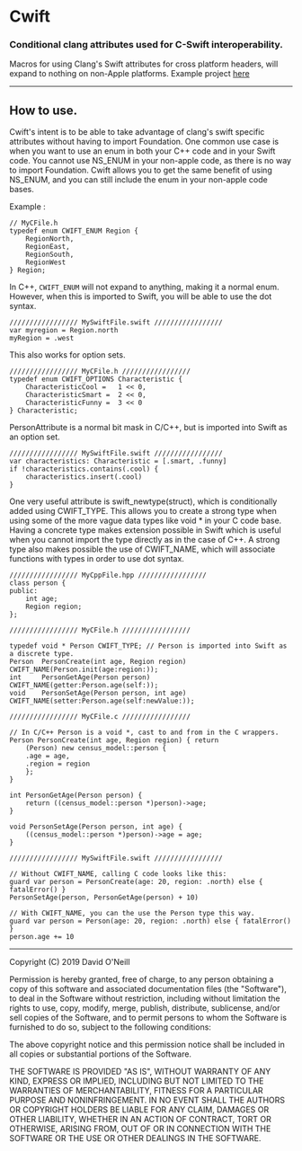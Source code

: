 # Cwift

### Conditional clang attributes used for C-Swift interoperability. 

Macros for using Clang's Swift attributes for cross platform headers, will expand to nothing on non-Apple platforms.
Example project [here](https://github.com/dave234/CwiftDemo)

---
## How to use.

Cwift's intent is to be able to take advantage of clang's swift specific attributes without having to import Foundation. One common use case is when you want to use an enum in both your C++ code and in your Swift code. You cannot use NS_ENUM in your non-apple code, as there is no way to import Foundation. Cwift allows you to get the same benefit of using NS_ENUM, and you can still include the enum in your non-apple code bases.

Example :

```
// MyCFile.h
typedef enum CWIFT_ENUM Region {
    RegionNorth,
    RegionEast,
    RegionSouth,
    RegionWest
} Region;
```

In C++, `CWIFT_ENUM` will not expand to anything, making it a normal enum. However, when this is imported to Swift, you will be able to use the dot syntax.

```
///////////////// MySwiftFile.swift /////////////////
var myregion = Region.north
myRegion = .west
```
This also works for option sets.
```
///////////////// MyCFile.h /////////////////
typedef enum CWIFT_OPTIONS Characteristic {
    CharacteristicCool =   1 << 0,
    CharacteristicSmart =  2 << 0,
    CharacteristicFunny =  3 << 0
} Characteristic;

```
PersonAttribute is a normal bit mask in C/C++, but is imported into Swift as an option set.
```
///////////////// MySwiftFile.swift /////////////////
var characteristics: Characteristic = [.smart, .funny]
if !characteristics.contains(.cool) {
    characteristics.insert(.cool)
}
```
One very useful attribute is swift_newtype(struct), which is conditionally added using CWIFT_TYPE. This allows you to create a strong type when using some of the more vague data types like void * in your C code base. Having a concrete type makes extension possible in Swift which is useful when you cannot import the type directly as in the case of C++.  A strong type also makes possible the use of CWIFT_NAME, which will associate functions with types in order to use dot syntax.

```
///////////////// MyCppFile.hpp /////////////////
class person {
public:
    int age;
    Region region;
};

///////////////// MyCFile.h /////////////////

typedef void * Person CWIFT_TYPE; // Person is imported into Swift as a discrete type.
Person  PersonCreate(int age, Region region)    CWIFT_NAME(Person.init(age:region:));
int     PersonGetAge(Person person)             CWIFT_NAME(getter:Person.age(self:));
void    PersonSetAge(Person person, int age)    CWIFT_NAME(setter:Person.age(self:newValue:));

///////////////// MyCFile.c /////////////////

// In C/C++ Person is a void *, cast to and from in the C wrappers.
Person PersonCreate(int age, Region region) { return
    (Person) new census_model::person {
    .age = age,
    .region = region
    };
}

int PersonGetAge(Person person) {
    return ((census_model::person *)person)->age;
}

void PersonSetAge(Person person, int age) {
    ((census_model::person *)person)->age = age;
}

///////////////// MySwiftFile.swift /////////////////

// Without CWIFT_NAME, calling C code looks like this:
guard var person = PersonCreate(age: 20, region: .north) else { fatalError() }
PersonSetAge(person, PersonGetAge(person) + 10)

// With CWIFT_NAME, you can the use the Person type this way.
guard var person = Person(age: 20, region: .north) else { fatalError() }
person.age += 10
```




---

Copyright (C) 2019 David O'Neill

Permission is hereby granted, free of charge, to any person obtaining a copy of this software and associated documentation files (the "Software"), to deal in the Software without restriction, including without limitation the rights to use, copy, modify, merge, publish, distribute, sublicense, and/or sell copies of the Software, and to permit persons to whom the Software is furnished to do so, subject to the following conditions:

The above copyright notice and this permission notice shall be included in all copies or substantial portions of the Software.

THE SOFTWARE IS PROVIDED "AS IS", WITHOUT WARRANTY OF ANY KIND, EXPRESS OR IMPLIED, INCLUDING BUT NOT LIMITED TO THE WARRANTIES OF MERCHANTABILITY, FITNESS FOR A PARTICULAR PURPOSE AND NONINFRINGEMENT. IN NO EVENT SHALL THE AUTHORS OR COPYRIGHT HOLDERS BE LIABLE FOR ANY CLAIM, DAMAGES OR OTHER LIABILITY, WHETHER IN AN ACTION OF CONTRACT, TORT OR OTHERWISE, ARISING FROM, OUT OF OR IN CONNECTION WITH THE SOFTWARE OR THE USE OR OTHER DEALINGS IN THE SOFTWARE.
